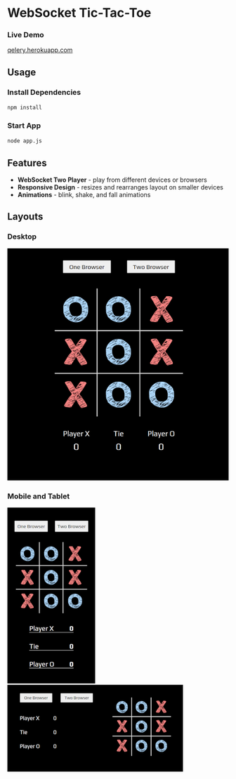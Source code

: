 WebSocket Tic-Tac-Toe
================================

### Live Demo

[qelery.herokuapp.com](http://qelery.herokuapp.com/)

## Usage

### Install Dependencies

```sh
npm install
```

### Start App

```sh
node app.js
```

## Features

* **WebSocket Two Player** - play from different devices or browsers
* **Responsive Design** - resizes and rearranges layout on smaller devices
* **Animations** - blink, shake, and fall animations


## Layouts

### Desktop
![desktop view](public/images/readme-images/desktop-layout1.png)

### Mobile and Tablet
![mobile view portrait](public/images/readme-images/mobile-layout1-portrait1.png)
![mobile view landscape](public/images/readme-images/mobile-layout1-landscape1.png)
